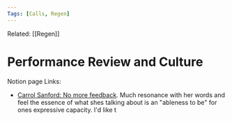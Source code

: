 ```yaml
---
Tags: [Calls, Regen]
---
```

Related: [[Regen]]
# Performance Review and Culture

Notion page
Links: 
- [Carrol Sanford: No more feedback](https://carolsanford.com/wp-content/uploads/2019/01/CarolSanford_Sample.pdf). Much resonance with her words and feel the essence of what shes talking about is an "ableness to be" for ones expressive capacity. I'd like t